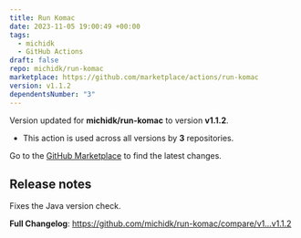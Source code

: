 ```yaml
---
title: Run Komac
date: 2023-11-05 19:00:49 +00:00
tags:
  - michidk
  - GitHub Actions
draft: false
repo: michidk/run-komac
marketplace: https://github.com/marketplace/actions/run-komac
version: v1.1.2
dependentsNumber: "3"
---
```



Version updated for **michidk/run-komac** to version **v1.1.2**.
- This action is used across all versions by **3** repositories.

Go to the [GitHub Marketplace](https://github.com/marketplace/actions/run-komac) to find the latest changes.

## Release notes

Fixes the Java version check.

<!-- Release notes generated using configuration in .github/release.yml at v1.1.2 -->



**Full Changelog**: https://github.com/michidk/run-komac/compare/v1...v1.1.2
